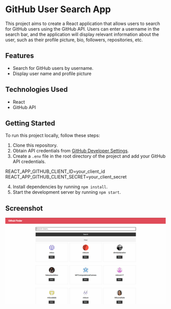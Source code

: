 # GitHub User Search App

This project aims to create a React application that allows users to search for GitHub users using the GitHub API. Users can enter a username in the search bar, and the application will display relevant information about the user, such as their profile picture, bio, followers, repositories, etc.

## Features
- Search for GitHub users by username.
- Display user name and profile picture

## Technologies Used
- React
- GitHub API

## Getting Started
To run this project locally, follow these steps:
1. Clone this repository.
2. Obtain API credentials from [GitHub Developer Settings](https://github.com/settings/applications/new).
3. Create a `.env` file in the root directory of the project and add your GitHub API credentials.

REACT_APP_GITHUB_CLIENT_ID=your_client_id
REACT_APP_GITHUB_CLIENT_SECRET=your_client_secret

4. Install dependencies by running `npm install`.
5. Start the development server by running `npm start`.

## Screenshot
![App Screenshot](app-screenshot.PNG)
